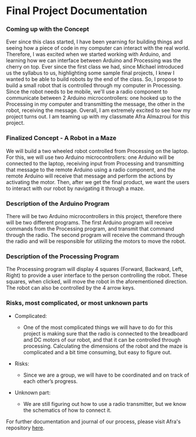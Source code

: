 # Final Project Documentation

### Coming up with the Concept

Ever since this class started, I have been yearning for building things and seeing how a piece of code in my computer can interact with the real world. 
Therefore, I was excited when we started working with Arduino, and learning how we can interface between Arduino and Processing was the cherry on top.
Ever since the first class we had, since Michael introduced us the syllabus to us, highlighting some sample final projects, I knew I wanted to be able to build robots by the end of the class. So, I propose to build a small robot that is controlled through my computer in Processing. Since the robot needs to be mobile, we'll use a radio component to communicate between 2 Arduino microcontrollers: one hooked up to the Processing in my computer and transmitting the message, the other in the robot, receiving the message. Overall, I am extremely excited to see how my project turns out. I am teaming up with my classmate Afra Almazroui for this project.

### Finalized Concept - A Robot in a Maze

We will build a two wheeled robot controlled from Processing on the laptop. For this, we will use two Arduino microcontrollers: one Arduino will be connected to the laptop, receiving input from Processing and transmitting that message to the remote Arduino using a radio component, and the remote Arduino will receive that message and perform the actions by activating the motor. Then, after we get the final product, we want the users to interact with our robot by navigating it through a maze.

### Description of the Arduino Program

There will be two Arduino microcontrollers in this project, therefore there will be two different programs. The first Arduino program will receive commands from the Processing program, and transmit that command through the radio. The second program will receive the command through the radio and will be responsible for utilizing the motors to move the robot. 

### Description of the Processing Program

The Processing program will display 4 squares (Forward, Backward, Left, Right) to provide a user interface to the person controlling the robot. These squares, when clicked, will move the robot in the aforementioned direction. The robot can also be controlled by the 4 arrow keys. 

### Risks, most complicated, or most unknown parts

  - Complicated:

    - One of the most complicated things we will have to do for this project is making sure that the radio is connected to the breadboard and DC motors of our robot, and that it can be controlled through processing. 
Calculating the dimensions of the robot and the maze is complicated and a bit time consuming, but easy to figure out. 

  - Risks:
    - Since we are a group, we will have to be coordinated and on track of each other’s progress.

  - Unknown part:

    - We are still figuring out how to use a radio transmitter, but we know the schematics of how to connect it. 

For further documentation and journal of our process, please visit Afra's repository [here](https://github.com/afralmaz/afra-s-intro-to-im/tree/main/FINAL%20PROJECT).


